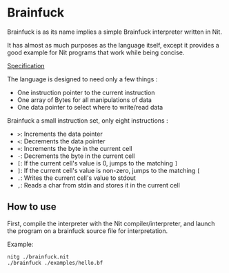 # Brainfuck

Brainfuck is as its name implies a simple Brainfuck interpreter written in Nit.

It has almost as much purposes as the language itself, except it provides a good example for Nit programs that work while being concise.

[Specification](http://www.muppetlabs.com/~breadbox/bf/)

The language is designed to need only a few things :

* One instruction pointer to the current instruction
* One array of Bytes for all manipulations of data
* One data pointer to select where to write/read data

Brainfuck a small instruction set, only eight instructions :

* `>`: Increments the data pointer
* `<`: Decrements the data pointer
* `+`: Increments the byte in the current cell
* `-`: Decrements the byte in the current cell
* `[`: If the current cell's value is 0, jumps to the matching `]`
* `]`: If the current cell's value is non-zero, jumps to the matching `[`
* `.`: Writes the current cell's value to stdout
* `,`: Reads a char from stdin and stores it in the current cell

## How to use

First, compile the interpreter with the Nit compiler/interpreter, and launch the program on a brainfuck source file for interpretation.

Example:
~~~
nitg ./brainfuck.nit
./brainfuck ./examples/hello.bf
~~~
